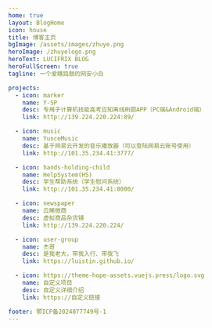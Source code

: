 ```yaml
---
home: true
layout: BlogHome
icon: house
title: 博客主页
bgImage: /assets/images/zhuye.png
heroImage: /zhuyelogo.png
heroText: LUCIFRIX BLOG
heroFullScreen: true
tagline: 一个爱瞎捣鼓的网安小白

projects:
  - icon: marker 
    name: Y-SP
    desc: 专用于计算机技能高考应知离线刷题APP（PC端&Android端）
    link: http://139.224.220.224:89/

  - icon: music
    name: YunceMusic
    desc: 基于网易云开发的音乐播放器（可以登陆网易云账号使用）
    link: http://101.35.234.41:3777/

  - icon: hands-holding-child
    name: HelpSystem(HS)
    desc: 学生帮助系统（学生慰问系统）
    link: http://101.35.234.41:8000/

  - icon: newspaper
    name: 云晞微商
    desc: 虚拟商品杂货铺
    link: http://139.224.220.224/

  - icon: user-group
    name: 杰哥
    desc: 是我老大，带我入行、带我飞
    link: https://luistin.github.io/

  - icon: https://theme-hope-assets.vuejs.press/logo.svg
    name: 自定义项目
    desc: 自定义详细介绍
    link: https://自定义链接

footer: 鄂ICP备2024077749号-1
---
```


